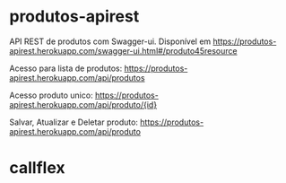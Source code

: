 # produtos-apirest
API REST de produtos com Swagger-ui. Disponível em https://produtos-apirest.herokuapp.com/swagger-ui.html#/produto45resource


Acesso para lista de produtos: https://produtos-apirest.herokuapp.com/api/produtos

Acesso produto unico: https://produtos-apirest.herokuapp.com/api/produto/{id}

Salvar, Atualizar e Deletar produto: https://produtos-apirest.herokuapp.com/api/produto
# callflex
